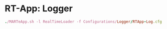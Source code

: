 # RT-App: Logger

```ruby
./MARTeApp.sh -l RealTimeLoader -f Configurations/Logger/RTApp-Log.cfg -s Run
```